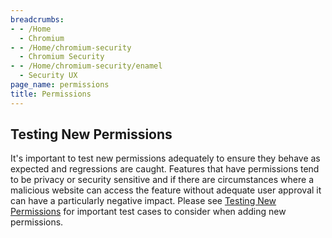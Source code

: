 ```yaml
---
breadcrumbs:
- - /Home
  - Chromium
- - /Home/chromium-security
  - Chromium Security
- - /Home/chromium-security/enamel
  - Security UX
page_name: permissions
title: Permissions
---
```


## Testing New Permissions

It's important to test new permissions adequately to ensure they behave as
expected and regressions are caught. Features that have permissions tend to be
privacy or security sensitive and if there are circumstances where a malicious
website can access the feature without adequate user approval it can have a
particularly negative impact. Please see [Testing New
Permissions](https://docs.google.com/a/chromium.org/document/d/1daQk9A05T0BcSMO9KQQN8x0TdT2a23KqAkS7maIUJT0/edit?usp=drive_web)
for important test cases to consider when adding new permissions.
